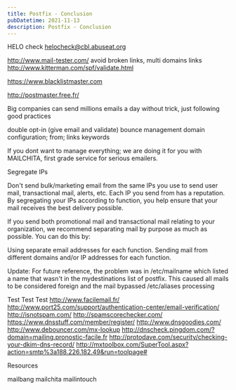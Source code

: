 ```yaml
---
title: Postfix - Conclusion
pubDatetime: 2021-11-13
description: Postfix - Conclusion
---
```


HELO check
helocheck@cbl.abuseat.org

http://www.mail-tester.com/
avoid broken links, multi domains links
http://www.kitterman.com/spf/validate.html

https://www.blacklistmaster.com

http://postmaster.free.fr/

Big companies can send millions emails a day without trick, just following good practices

double opt-in (give email and validate)
bounce management
domain configuration; from; links
keywords

If you dont want to manage everything; we are doing it for you with MAILCHITA, first grade service for serious emailers.

Segregate IPs

Don't send bulk/marketing email from the same IPs you use to send user mail, transactional mail, alerts, etc. Each IP you send from has a reputation. By segregating your IPs according to function, you help ensure that your mail receives the best delivery possible.

If you send both promotional mail and transactional mail relating to your organization, we recommend separating mail by purpose as much as possible. You can do this by:

Using separate email addresses for each function.
Sending mail from different domains and/or IP addresses for each function.

Update: For future reference, the problem was in /etc/mailname which listed a name that wasn't in the mydestinations list of postfix. This caused all mails to be considered foreign and the mail bypassed /etc/aliases processing

Test Test Test
http://www.facilemail.fr/
http://www.port25.com/support/authentication-center/email-verification/
http://isnotspam.com/
http://spamscorechecker.com/
https://www.dnsstuff.com/member/register/
http://www.dnsgoodies.com/
http://www.debouncer.com/mx-lookup
http://dnscheck.pingdom.com/?domain=mailing.pronostic-facile.fr
http://protodave.com/security/checking-your-dkim-dns-record/
http://mxtoolbox.com/SuperTool.aspx?action=smtp%3a188.226.182.49&run=toolpage#

Resources

mailbang
mailchita
mailintouch
